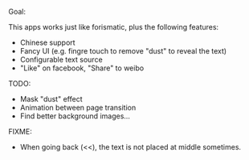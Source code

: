 Goal:

This apps works just like forismatic, plus the following features:
* Chinese support
* Fancy UI (e.g. fingre touch to remove "dust" to reveal the text)
* Configurable text source
* "Like" on facebook, "Share" to weibo

TODO:
* Mask "dust" effect
* Animation between page transition
* Find better background images...

FIXME:
* When going back (<<), the text is not placed at middle sometimes.